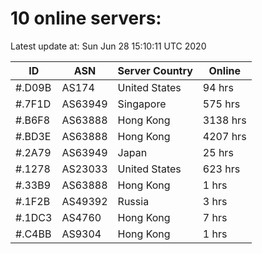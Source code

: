 # 10 online servers:

Latest update at: Sun Jun 28 15:10:11 UTC 2020

| ID | ASN | Server Country | Online |
| -- | --- | -------------- | ------ |
| #.D09B | AS174 | United States | 94 hrs |
| #.7F1D | AS63949 | Singapore | 575 hrs |
| #.B6F8 | AS63888 | Hong Kong | 3138 hrs |
| #.BD3E | AS63888 | Hong Kong | 4207 hrs |
| #.2A79 | AS63949 | Japan | 25 hrs |
| #.1278 | AS23033 | United States | 623 hrs |
| #.33B9 | AS63888 | Hong Kong | 1 hrs |
| #.1F2B | AS49392 | Russia | 3 hrs |
| #.1DC3 | AS4760 | Hong Kong | 7 hrs |
| #.C4BB | AS9304 | Hong Kong | 1 hrs |

